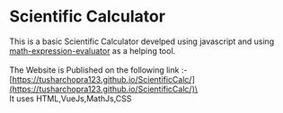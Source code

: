 # Scientific Calculator
This is a basic Scientific Calculator develped using javascript and using [math-expression-evaluator](http://bugwheels94.github.io/math-expression-evaluator/) as a helping tool.\
\
The Website is Published on the following link :- [https://tusharchopra123.github.io/ScientificCalc/](https://tusharchopra123.github.io/ScientificCalc/)\
\
It uses HTML,VueJs,MathJs,CSS
